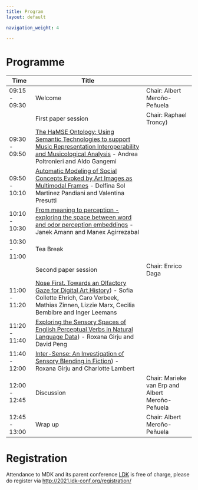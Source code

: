 ```yaml
---
title: Program
layout: default

navigation_weight: 4

---
```


# Programme

| Time  | Title | |
|----| --- | ---| 
| 09:15 - 09:30 | Welcome | Chair: Albert Meroño-Peñuela | 
| | First paper session  | Chair: Raphael Troncy) | 
| 09:30 - 09:50 | [The HaMSE Ontology: Using Semantic Technologies to support Music Representation Interoperability and Musicological Analysis](https://github.com/Odeuropa/mdk21/raw/afd407ad2afa560cd9ccaba0620f23678b5e52e2/preprints/MDK_paper_5.pdf) - Andrea Poltronieri and Aldo Gangemi | 
| 09:50 - 10:10 | [Automatic Modeling of Social Concepts Evoked by Art Images as Multimodal Frames](https://github.com/Odeuropa/mdk21/raw/afd407ad2afa560cd9ccaba0620f23678b5e52e2/preprints/MDK_paper_3.pdf) - Delfina Sol Martinez Pandiani and Valentina Presutti | 
| 10:10 - 10:30 | [From meaning to perception - exploring the space between word and odor perception embeddings](https://github.com/Odeuropa/mdk21/raw/afd407ad2afa560cd9ccaba0620f23678b5e52e2/preprints/MDK_paper_1.pdf) - Janek Amann and Manex Agirrezabal | 
| 10:30 - 11:00 | Tea Break | | 
| | Second paper session | Chair: Enrico Daga | 
| 11:00 - 11:20 |  [Nose First. Towards an Olfactory Gaze for Digital Art History](https://github.com/Odeuropa/mdk21/raw/afd407ad2afa560cd9ccaba0620f23678b5e52e2/preprints/MDK_paper_6.pdf)) - Sofia Collette Ehrich, Caro Verbeek, Mathias Zinnen, Lizzie Marx, Cecilia Bembibre and Inger Leemans | |
| 11:20 - 11:40 | [Exploring the Sensory Spaces of English Perceptual Verbs in Natural Language Data](https://github.com/Odeuropa/mdk21/raw/afd407ad2afa560cd9ccaba0620f23678b5e52e2/preprints/MDK_paper_4.pdf)) - Roxana Girju and David Peng | 
| 11:40 - 12:00 | [Inter-Sense: An Investigation of Sensory Blending in Fiction](https://github.com/Odeuropa/mdk21/raw/afd407ad2afa560cd9ccaba0620f23678b5e52e2/preprints/MDK_paper_2.pdf)) - Roxana Girju and Charlotte Lambert | 
| 12:00 - 12:45 | Discussion | Chair: Marieke van Erp and Albert Meroño-Peñuela | 
| 12:45 - 13:00 | Wrap up | Chair: Albert Meroño-Peñuela | 

# Registration

Attendance to MDK and its parent conference [LDK](https://2021.ldk-conf.org) is free of charge, please do register via http://2021.ldk-conf.org/registration/
